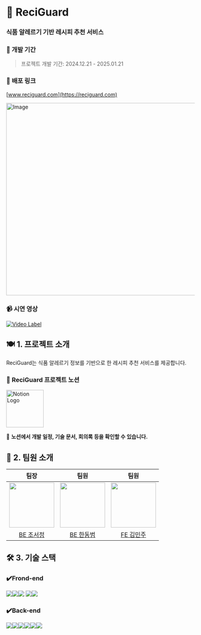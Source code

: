 #  **🥨 ReciGuard**
### **식품 알레르기 기반 레시피 추천 서비스**

### **📅 개발 기간**

> 프로젝트 개발 기간: 2024.12.21 - 2025.01.21

### 🔗 **배포 링크**
[www.reciguard.com](https://reciguard.com)

<img width="513" alt="Image" src="https://github.com/user-attachments/assets/ce1c1940-ce77-4cef-b2ce-7bb06269e382" />

### 📹 **시연 영상**
[![Video Label](http://img.youtube.com/vi/8BFe5Di_Nco/0.jpg)](https://youtu.be/8BFe5Di_Nco)


## <span id="1">🍽️ 1. 프로젝트 소개</span>

ReciGuard는 식품 알레르기 정보를 기반으로 한 레시피 추천 서비스를 제공합니다.

### 📒 **ReciGuard 프로젝트 노션**
<a href="https://silk-desk-56e.notion.site/ReciGuard-Dash-board-1426a1f0a45f80868fa6e679de8522d3">
    <img src="https://upload.wikimedia.org/wikipedia/commons/e/e9/Notion-logo.svg" alt="Notion Logo" width="100" />
</a>

📌 **노션에서 개발 일정, 기술 문서, 회의록 등을 확인할 수 있습니다.**

## <span id="2">🏃 2. 팀원 소개</span>

| 팀장 | 팀원 | 팀원 |
| :-----------------------------------------------------------------: | :--------------------------------------------------------------: | :------------------------------------------------------: |
| <img src="https://github.com/user-attachments/assets/e4c85b47-43bb-44e8-97e5-75ef7845d509" width="120px;" alt=""/> |      <img src="https://github.com/user-attachments/assets/379f4d65-e4ed-4d5e-a6af-ee21c287d3cd" width="120px;" alt=""/>      |  <img src="https://github.com/user-attachments/assets/e73dc212-db23-40f3-b993-2050097539a8" width="120px;" alt=""/>  |
|        [BE 조서정](https://github.com/s2eojeong)         |           [BE 한동범](https://github.com/Handongbeom)              |          [FE 김민주](https://github.com/juzzing)           |


## <span id="3">🛠️ 3. 기술 스택</span>
### ✔️Frond-end
<img src="https://img.shields.io/badge/react-61DAFB?style=for-the-badge&logo=react&logoColor=black"><img src="https://img.shields.io/badge/css-1572B6?style=for-the-badge&logo=css3&logoColor=white"><img src="https://img.shields.io/badge/html5-E34F26?style=for-the-badge&logo=html5&logoColor=white"> <img src="https://img.shields.io/badge/javascript-F7DF1E?style=for-the-badge&logo=javascript&logoColor=black"><img src="https://img.shields.io/badge/vercel-000000?style=for-the-badge&logo=vercel&logoColor=white">
### ✔️Back-end
<img src="https://img.shields.io/badge/spring boot-6DB33F?style=for-the-badge&logo=spring boot&logoColor=white"><img src="https://img.shields.io/badge/spring security-6DB33F?style=for-the-badge&logo=spring security&logoColor=white"><img src="https://img.shields.io/badge/mysql-4479A1?style=for-the-badge&logo=mysql&logoColor=white"><img src="https://img.shields.io/badge/amazon s3-569A31?style=for-the-badge&logo=amazon s3&logoColor=white"><img src="https://img.shields.io/badge/amazon RDS-527FFF?style=for-the-badge&logo=amazon RDS&logoColor=white"><img src="https://img.shields.io/badge/amazon EC2-FF9900?style=for-the-badge&logo=amazon EC2&logoColor=white">
